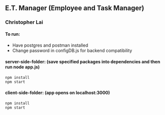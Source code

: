 ## E.T. Manager (Employee and Task Manager)
### Christopher Lai

#### To run: 
- Have postgres and postman installed
- Change password in configDB.js for backend compatibility
#### server-side-folder: (save specified packages into dependencies and then run node app.js)
    npm install 
    npm start 

#### client-side-folder: (app opens on localhost:3000)
    npm install
    npm start
    
